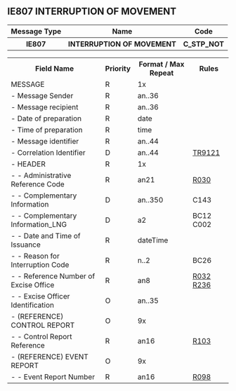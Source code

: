 ## IE807 INTERRUPTION OF MOVEMENT
<table>
 <tr>
  <th>
   Message Type
  </th>
  <th>
   Name
  </th>
  <th>
   Code
  </th>
 </tr>
 <tr>
  <th>
   IE807
  </th>
  <th>
   INTERRUPTION OF MOVEMENT
  </th>
  <th>
   C_STP_NOT
  </th>
 </tr>
</table>
<table>
 <tr>
  <th>
   Field Name
  </th>
  <th>
   Priority
  </th>
  <th>
   Format / Max Repeat
  </th>
  <th>
   Rules
  </th>
 </tr>
 <tr>
  <td>
   MESSAGE
  </td>
  <td>
   R
  </td>
  <td>
   1x
  </td>
  <td>
   <span>
   </span>
  </td>
 </tr>
 <tr>
  <td>
   - Message Sender
  </td>
  <td>
   R
  </td>
  <td>
   an..36
  </td>
  <td>
  </td>
 </tr>
 <tr>
  <td>
   - Message recipient
  </td>
  <td>
   R
  </td>
  <td>
   an..36
  </td>
  <td>
  </td>
 </tr>
 <tr>
  <td>
   - Date of preparation
  </td>
  <td>
   R
  </td>
  <td>
   date
  </td>
  <td>
  </td>
 </tr>
 <tr>
  <td>
   - Time of preparation
  </td>
  <td>
   R
  </td>
  <td>
   time
  </td>
  <td>
  </td>
 </tr>
 <tr>
  <td>
   - Message identifier
  </td>
  <td>
   R
  </td>
  <td>
   an..44
  </td>
  <td>
  </td>
 </tr>
 <tr>
  <td>
   - Correlation Identifier
  </td>
  <td>
   D
  </td>
  <td>
   an..44
  </td>
  <td>
   <a href="rules.html#tr9121">
    TR9121
   </a>
  </td>
 </tr>
 <tr>
  <td>
   - HEADER
  </td>
  <td>
   R
  </td>
  <td>
   1x
  </td>
  <td>
   <span>
   </span>
  </td>
 </tr>
 <tr>
  <td>
   - - Administrative Reference Code
  </td>
  <td>
   R
  </td>
  <td>
   an21
  </td>
  <td>
   <a href="rules.html#r030">
    R030
   </a>
  </td>
 </tr>
 <tr>
  <td>
   - - Complementary Information
  </td>
  <td>
   D
  </td>
  <td>
   an..350
  </td>
  <td>
   <span>
    C143
   </span>
  </td>
 </tr>
 <tr>
  <td>
   - - Complementary Information_LNG
  </td>
  <td>
   D
  </td>
  <td>
   a2
  </td>
  <td>
   <span>
    BC12
   </span>
   <span>
    C002
   </span>
  </td>
 </tr>
 <tr>
  <td>
   - - Date and Time of Issuance
  </td>
  <td>
   R
  </td>
  <td>
   dateTime
  </td>
  <td>
  </td>
 </tr>
 <tr>
  <td>
   - - Reason for Interruption Code
  </td>
  <td>
   R
  </td>
  <td>
   n..2
  </td>
  <td>
   <span>
    BC26
   </span>
  </td>
 </tr>
 <tr>
  <td>
   - - Reference Number of Excise Office
  </td>
  <td>
   R
  </td>
  <td>
   an8
  </td>
  <td>
   <a href="rules.html#r032">
    R032
   </a>
   <a href="rules.html#r236">
    R236
   </a>
  </td>
 </tr>
 <tr>
  <td>
   - - Excise Officer Identification
  </td>
  <td>
   O
  </td>
  <td>
   an..35
  </td>
  <td>
  </td>
 </tr>
 <tr>
  <td>
   - (REFERENCE) CONTROL REPORT
  </td>
  <td>
   O
  </td>
  <td>
   9x
  </td>
  <td>
   <span>
   </span>
  </td>
 </tr>
 <tr>
  <td>
   - - Control Report Reference
  </td>
  <td>
   R
  </td>
  <td>
   an16
  </td>
  <td>
   <a href="rules.html#r103">
    R103
   </a>
  </td>
 </tr>
 <tr>
  <td>
   - (REFERENCE) EVENT REPORT
  </td>
  <td>
   O
  </td>
  <td>
   9x
  </td>
  <td>
   <span>
   </span>
  </td>
 </tr>
 <tr>
  <td>
   - - Event Report Number
  </td>
  <td>
   R
  </td>
  <td>
   an16
  </td>
  <td>
   <a href="rules.html#r098">
    R098
   </a>
  </td>
 </tr>
</table>
